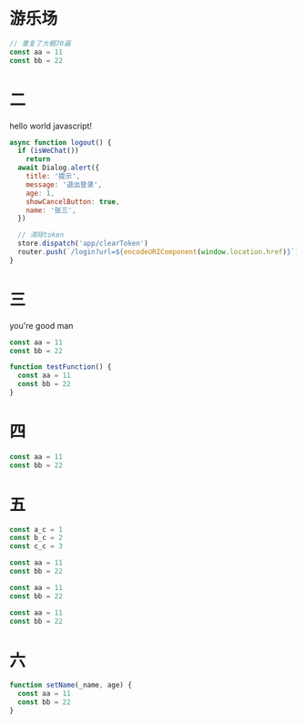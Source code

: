 
# 游乐场

```js
// 重复了大概70遍
const aa = 11
const bb = 22
```

# 二

  hello world javascript!  

```js
async function logout() {
  if (isWeChat())
    return
  await Dialog.alert({
    title: '提示',
    message: '退出登录',
    age: 1,
    showCancelButton: true,
    name: '张三',
  })

  // 清除token
  store.dispatch('app/clearToken')
  router.push(`/login?url=${encodeURIComponent(window.location.href)}`)
}
```

# 三

you're good man

```js
const aa = 11
const bb = 22

function testFunction() {
  const aa = 11
  const bb = 22
}
```

# 四

```js
const aa = 11
const bb = 22
```

# 五

```js
const a_c = 1
const b_c = 2
const c_c = 3

const aa = 11
const bb = 22

const aa = 11
const bb = 22

const aa = 11
const bb = 22
```

# 六

```js
function setName(_name, age) {
  const aa = 11
  const bb = 22
}
```

